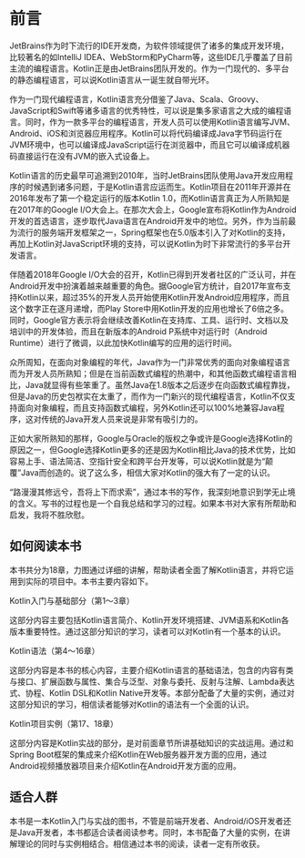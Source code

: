 # 前言

JetBrains作为时下流行的IDE开发商，为软件领域提供了诸多的集成开发环境，比较著名的如IntelliJ IDEA、WebStorm和PyCharm等，这些IDE几乎覆盖了目前主流的编程语言。Kotlin正是由JetBrains团队开发的。作为一门现代的、多平台的静态编程语言，可以说Kotlin语言从一诞生就自带光环。

作为一门现代编程语言，Kotlin语言充分借鉴了Java、Scala、Groovy、JavaScript和Swift等诸多语言的优秀特性，可以说是集多家语言之大成的编程语言。同时，作为一款多平台的编程语言，开发人员可以使用Kotlin语言编写JVM、Android、iOS和浏览器应用程序。Kotlin可以将代码编译成Java字节码运行在JVM环境中，也可以编译成JavaScript运行在浏览器中，而且它可以编译成机器码直接运行在没有JVM的嵌入式设备上。

Kotlin语言的历史最早可追溯到2010年，当时JetBrains团队使用Java开发应用程序的时候遇到诸多问题，于是Kotlin语言应运而生。Kotlin项目在2011年开源并在2016年发布了第一个稳定运行的版本Kotlin 1.0，而Kotlin语言真正为人所熟知是在2017年的Google I/O大会上。在那次大会上，Google宣布将Kotlin作为Android开发的首选语言，逐步取代Java语言在Android开发中的地位。另外，作为当前最为流行的服务端开发框架之一，Spring框架也在5.0版本引入了对Kotlin的支持，再加上Kotlin对JavaScript环境的支持，可以说Kotlin为时下非常流行的多平台开发语言。

伴随着2018年Google I/O大会的召开，Kotlin已得到开发者社区的广泛认可，并在Android开发中扮演着越来越重要的角色。据Google官方统计，自2017年宣布支持Kotlin以来，超过35%的开发人员开始使用Kotlin开发Android应用程序，而且这个数字正在逐月递增，而Play Store中用Kotlin开发的应用也增长了6倍之多。同时，Google官方表示将会继续改善Kotlin在支持库、工具、运行时、文档以及培训中的开发体验，而且在新版本的Android P系统中对运行时（Android Runtime）进行了微调，以此加快Kotlin编写的应用的运行时间。

众所周知，在面向对象编程的年代，Java作为一门非常优秀的面向对象编程语言而为开发人员所熟知；但是在当前函数式编程的热潮中，和其他函数式编程语言相比，Java就显得有些笨重了。虽然Java在1.8版本之后逐步在向函数式编程靠拢，但是Java的历史包袱实在太重了，而作为一门新兴的现代编程语言，Kotlin不仅支持面向对象编程，而且支持函数式编程，另外Kotlin还可以100%地兼容Java程序，这对传统的Java开发人员来说是非常有吸引力的。

正如大家所熟知的那样，Google与Oracle的版权之争或许是Google选择Kotlin的原因之一，但Google选择Kotlin更多的还是因为Kotlin相比Java的技术优势，比如容易上手、语法简洁、空指针安全和跨平台开发等，可以说Kotlin就是为“颠覆”Java而创造的。说了这么多，相信大家对Kotlin的强大有了一定的认识。

“路漫漫其修远兮，吾将上下而求索”，通过本书的写作，我深刻地意识到学无止境的含义。写书的过程也是一个自我总结和学习的过程。如果本书对大家有所帮助和启发，我将不胜欣慰。

## 如何阅读本书

本书共分为18章，力图通过详细的讲解，帮助读者全面了解Kotlin语言，并将它运用到实际的项目中。本书主要内容如下。

Kotlin入门与基础部分（第1～3章）

这部分内容主要包括Kotlin语言简介、Kotlin开发环境搭建、JVM语系和Kotlin各版本重要特性。通过这部分知识的学习，读者可以对Kotlin有一个基本的认识。

Kotlin语法（第4～16章）

这部分内容是本书的核心内容，主要介绍Kotlin语言的基础语法，包含的内容有类与接口、扩展函数与属性、集合与泛型、对象与委托、反射与注解、Lambda表达式、协程、Kotlin DSL和Kotlin Native开发等。本部分配备了大量的实例，通过对这部分知识的学习，相信读者能够对Kotlin的语法有一个全面的认识。

Kotlin项目实例（第17、18章）

这部分内容是Kotlin实战的部分，是对前面章节所讲基础知识的实战运用。通过和Spring Boot框架的集成来介绍Kotlin在Web服务器开发方面的应用，通过Android视频播放器项目来介绍Kotlin在Android开发方面的应用。

## 适合人群

本书是一本Kotlin入门与实战的图书，不管是前端开发者、Android/iOS开发者还是Java开发者，本书都适合读者阅读参考。同时，本书配备了大量的实例，在讲解理论的同时与实例相结合。相信通过本书的阅读，读者一定有所收获。



